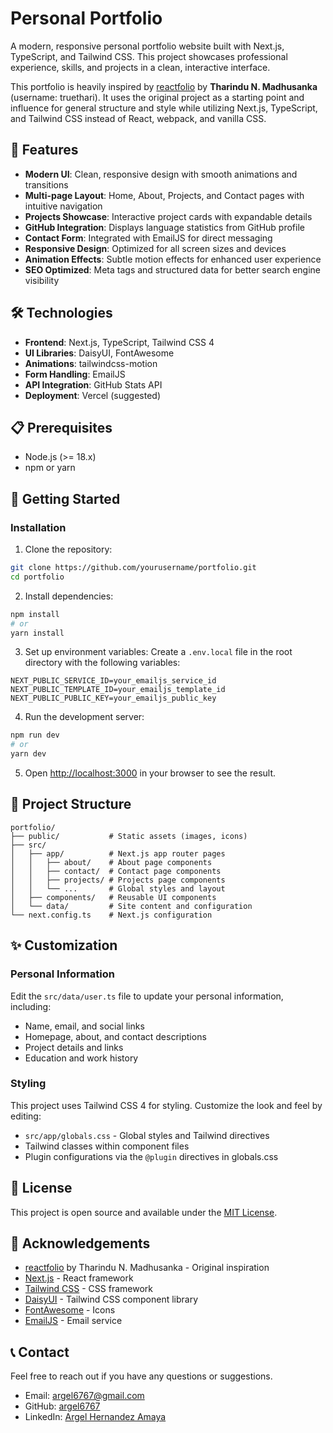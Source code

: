 # Personal Portfolio

A modern, responsive personal portfolio website built with Next.js, TypeScript, and Tailwind CSS. This project showcases professional experience, skills, and projects in a clean, interactive interface.

This portfolio is heavily inspired by [reactfolio](https://github.com/truethari/reactfolio) by **Tharindu N. Madhusanka** (username: truethari). It uses the original project as a starting point and influence for general structure and style while utilizing Next.js, TypeScript, and Tailwind CSS instead of React, webpack, and vanilla CSS.

## 🌟 Features

- **Modern UI**: Clean, responsive design with smooth animations and transitions
- **Multi-page Layout**: Home, About, Projects, and Contact pages with intuitive navigation
- **Projects Showcase**: Interactive project cards with expandable details
- **GitHub Integration**: Displays language statistics from GitHub profile
- **Contact Form**: Integrated with EmailJS for direct messaging
- **Responsive Design**: Optimized for all screen sizes and devices
- **Animation Effects**: Subtle motion effects for enhanced user experience
- **SEO Optimized**: Meta tags and structured data for better search engine visibility

## 🛠️ Technologies

- **Frontend**: Next.js, TypeScript, Tailwind CSS 4
- **UI Libraries**: DaisyUI, FontAwesome
- **Animations**: tailwindcss-motion
- **Form Handling**: EmailJS
- **API Integration**: GitHub Stats API
- **Deployment**: Vercel (suggested)

## 📋 Prerequisites

- Node.js (>= 18.x)
- npm or yarn

## 🚀 Getting Started

### Installation

1. Clone the repository:
```bash
git clone https://github.com/yourusername/portfolio.git
cd portfolio
```

2. Install dependencies:
```bash
npm install
# or
yarn install
```

3. Set up environment variables:
   Create a `.env.local` file in the root directory with the following variables:
```
NEXT_PUBLIC_SERVICE_ID=your_emailjs_service_id
NEXT_PUBLIC_TEMPLATE_ID=your_emailjs_template_id
NEXT_PUBLIC_PUBLIC_KEY=your_emailjs_public_key
```

4. Run the development server:
```bash
npm run dev
# or
yarn dev
```

5. Open [http://localhost:3000](http://localhost:3000) in your browser to see the result.

## 🧰 Project Structure

```
portfolio/
├── public/           # Static assets (images, icons)
├── src/
│   ├── app/          # Next.js app router pages
│   │   ├── about/    # About page components
│   │   ├── contact/  # Contact page components
│   │   ├── projects/ # Projects page components
│   │   └── ...       # Global styles and layout
│   ├── components/   # Reusable UI components
│   └── data/         # Site content and configuration
└── next.config.ts    # Next.js configuration
```

## ✨ Customization

### Personal Information

Edit the `src/data/user.ts` file to update your personal information, including:

- Name, email, and social links
- Homepage, about, and contact descriptions
- Project details and links
- Education and work history

### Styling

This project uses Tailwind CSS 4 for styling. Customize the look and feel by editing:

- `src/app/globals.css` - Global styles and Tailwind directives
- Tailwind classes within component files
- Plugin configurations via the `@plugin` directives in globals.css

## 📝 License

This project is open source and available under the [MIT License](LICENSE).

## 👏 Acknowledgements

- [reactfolio](https://github.com/truethari/reactfolio) by Tharindu N. Madhusanka - Original inspiration
- [Next.js](https://nextjs.org/) - React framework
- [Tailwind CSS](https://tailwindcss.com/) - CSS framework
- [DaisyUI](https://daisyui.com/) - Tailwind CSS component library
- [FontAwesome](https://fontawesome.com/) - Icons
- [EmailJS](https://www.emailjs.com/) - Email service

## 📞 Contact

Feel free to reach out if you have any questions or suggestions.

- Email: argel6767@gmail.com
- GitHub: [argel6767](https://github.com/argel6767)
- LinkedIn: [Argel Hernandez Amaya](https://linkedin.com/in/argel-hernandez-amaya)